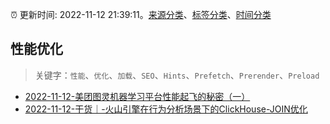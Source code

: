 :alarm_clock: 更新时间: 2022-11-12 21:39:11。[来源分类](../README.md)、[标签分类](../TAGS.md)、[时间分类](../TIMELINE.md)

## 性能优化


> 关键字：`性能`、`优化`、`加载`、`SEO`、`Hints`、`Prefetch`、`Prerender`、`Preload`



- [2022-11-12-美团图灵机器学习平台性能起飞的秘密（一）](https://toutiao.io/k/akfvkbe) 
- [2022-11-12-干货｜-火山引擎在行为分析场景下的ClickHouse-JOIN优化](https://toutiao.io/k/1haelxz) 